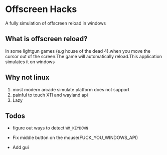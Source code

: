 # Offscreen Hacks
A fully simulation of offscreen reload in windows
## What is offscreen reload?
In some lightgun games (e.g house of the dead 4).when you move the cursor out of the screen.The game will automatically reload.This application simulates it on windows
## Why not linux
1. most modern arcade simulate platform does not support
2. painful to touch X11 and wayland api
3. Lazy

## Todos

- figure out ways to detect `WM_KEYDOWN`

- Fix middle button on the mouse(FUCK_YOU_WINDOWS_API)

- Add gui

